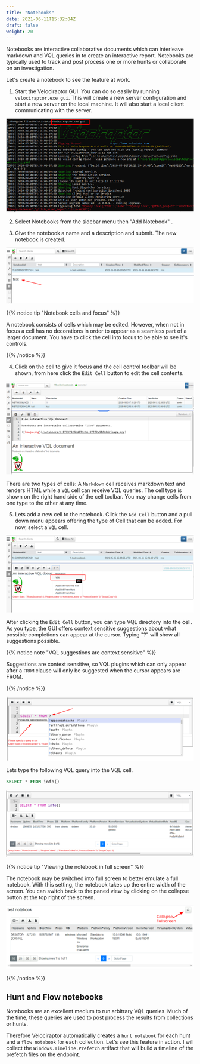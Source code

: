 ```yaml
---
title: "Notebooks"
date: 2021-06-11T15:32:04Z
draft: false
weight: 20
---
```


Notebooks are interactive collaborative documents which can interleave
markdown and VQL queries in to create an interactive report. Notebooks
are typically used to track and post process one or more hunts or
collaborate on an investigation.

Let's create a notebook to see the feature at work.

1. Start the Velociraptor GUI. You can do so easily by running
   `velociraptor.exe gui`. This will create a new server configuration
   and start a new server on the local machine. It will also start a
   local client communicating with the server.

![velociraptor GUI](image5.png)

2. Select Notebooks <i class="fas fa-book"></i> from the sidebar menu then "Add Notebook" <i class="fas fa-plus"></i>.

3. Give the notebook a name and a description and submit. The new
   notebook is created.

![New Notebook](new_notebook.png)

{{% notice tip "Notebook cells and focus" %}}

A notebook consists of cells which may be edited. However, when not in
focus a cell has no decorations in order to appear as a seamless part
of a larger document. You have to click the cell into focus to be able
to see it's controls.

{{% /notice %}}

4. Click on the cell to give it focus and the cell control toolbar
   will be shown, from here click the `Edit Cell` <i class="fas
   fa-pencil-alt"></i> button to edit the cell contents.

![Editing a cell](image13.png)

There are two types of cells: A `Markdown` cell receives markdown text
and renders HTML while a `VQL` cell can receive VQL queries. The cell
type is shown on the right hand side of the cell toolbar. You may
change cells from one type to the other at any time.

5. Lets add a new cell to the notebook. Click the `Add Cell` button <i
   class="fas fa-plus"></i> and a pull down menu appears offering the
   type of Cell that can be added. For now, select a `VQL` cell.

![New Notebook](new_cell.png)

After clicking the `Edit Cell` button, you can type VQL directory into
the cell. As you type, the GUI offers context sensitive suggestions
about what possible completions can appear at the cursor. Typing "?"
will show all suggestions possible.

{{% notice note "VQL suggestions are context sensitive" %}}

Suggestions are context sensitive, so VQL plugins which can only
appear after a `FROM` clause will only be suggested when the cursor
appears are FROM.

{{% /notice %}}

![Adding a new cell](add_cell.png)

Lets type the following VQL query into the VQL cell.

```sql
SELECT * FROM info()
```

![Basic query](basic.png)


{{% notice tip "Viewing the notebook in full screen" %}}

The notebook may be switched into full screen to better emulate a full
notebook. With this setting, the notebook takes up the entire width of
the screen. You can switch back to the paned view by clicking on the
collapse button at the top right of the screen.

![Full screen notebook](fullscreen.png)

{{% /notice %}}


## Hunt and Flow notebooks

Notebooks are an excellent medium to run arbitrary VQL queries. Much
of the time, these queries are used to post process the results from
collections or hunts.

Therefore Velociraptor automatically creates a `hunt notebook` for
each hunt and a `flow notebook` for each collection. Let's see this
feature in action. I will collect the `Windows.Timeline.Prefetch`
artifact that will build a timeline of the prefetch files on the
endpoint.
